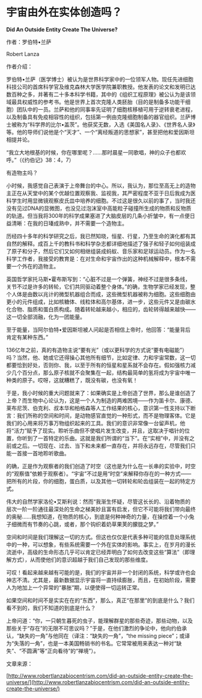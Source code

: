 # 宇宙由外在实体创造吗？

**Did An Outside Entity Create The Universe?**

作者：罗伯特•兰萨

Robert Lanza

作者介绍：

罗伯特•兰萨（医学博士）被认为是世界科学家中的一位领军人物。现任先进细胞科技公司的首席科学官及维克森林大学医学院兼职教授。他发表的论文和发明已达数百种之多，并著有二十多本科学书籍，其中的《组织工程原理》被公认为是该领域最具权威性的参考书。他是世界上首次克隆人类胚胎（目的是制备多功能干细胞）团队中的一员。兰萨和他的同事率先证明了细胞核移植可用于逆转衰老进程，以及制备具有免疫相容性的组织，包括第一例由克隆细胞制备的器官组织。兰萨博士被称为“科学界的比尔•盖茨”。他获奖无数，入选《美国名人录》、《世界名人录》等。他的导师们说他是个“天才”、一个“离经叛道的思想家”，甚至把他和爱因斯坦相提并论。

“我立大地根基的时候，你在哪里呢？……那时晨星一同歌唱，神的众子也都欢呼。”（《约伯记》38：4，7）

有造物主吗？

小时候，我感觉自己表演于上帝舞台的中心。所以，我认为，那位至高无上的造物主正在从天堂中的某个优越位置观察我、监视我，其严密程度不亚于日后我成为医科学生时用显微镜观察皮氏皿中培养的细胞。不过这是很久以前的事了，当时我还没有见过DNA的显微图，也没见过泡沫室中高能粒子碰撞所生成的物质和反物质的轨道。但当我将300年的科学成果塞进了大脑皮层的几条小折皱中，有一点便日益清晰：在我的日瑧成熟中，并不需要一个造物主。

历经四十多年的科学研究之后，我已然知晓，恒星、行星，乃至生命的演化都有其自然的解释。成百上千的教科书和科学杂志都详细地描述了强子和轻子如何组装成了原子和分子，然后它们又如何相继组装成蚂蚁、音乐家和足球运动员。作为一名科学工作者，我接受的教育是：在对生命和宇宙作出的这种机械解释中，根本不需要一个外在的造物主。

英国哲学家托马斯•霍布斯写到：“心脏不过是一个弹簧，神经不过是很多条线，关节不过是许多的转轮，它们共同驱动着整个身体。”的确，生物学家已经发现，整个人体是由数以兆计的微型机器组合而成，这些微型机器被称为细胞。这些细胞由更小的元件组成，比如核糖体、线粒体和高尔基体，进一步，这些元件又是由碳水化合物、脂质和蛋白质构成。随着转轮越来越小，相应的，齿轮转得越来越快——这一切全部消融，化为一团能量。

至于能量，当阿尔伯特•爱因斯坦被人问起是否相信上帝时，他回答：“能量背后肯定有某种东西。”

136亿年之前，真的有造物主说“要有光”（或以更科学的方式说“要有电磁能”）吗？当然，他、她或它还得操心其他所有细节，比如定律、力和宇宙常数，这一切都要恰到好处，否则你、我，以至于所有的恒星和星系就不会存在。假如强核力减少几个百分点，那么原子核就不会聚集在一起，结构最简单的氢将成为宇宙中唯一种类的原子。哎呀，这就糟糕了，既没有碳，也没有氧！

于是，我小时候的重大问题就来了：如果确实是上帝创造了世界，那么是谁创造了上帝？而生物中心论认为，这是一个人为制造的两难困境——作为笛卡尔、康德、莱布尼茨、伯克利、叔本华和柏格森等人工作结果的核心，意识第一性支持以下断言：我们所称的空间和时间，是动物感官直觉的一种形式，而不是物理客体。它是我们的心用来将万事万物组织起来的工具。我们的意识非常像一台留声机，他将“活力”赋予了现实。聆听乐曲但不使唱片发生改变，并且，这取决于唱针的位置，你听到了一首特定的乐曲。这就是我们所谓的“当下”。在“实相”中，并没有之前或之后。一切现在、过去、当下和未来都一直存在，并将永远存在，尽管我们只能一首接一首地聆听歌曲。

的确，正是作为观察者的我们创造了时空（这也是为什么在一长串的实验中，时空的“观察值”依赖于观察者）。“宇宙”不过是用“时空”来解释你存在的一种方式——把所有的片段，你的细胞，蛋白质，以及其他一切转轮和轮齿组装在一起的特定方式。

伟大的自然学家洛伦•艾斯利说：然而“我渐生怀疑，尽管这长长的、沿着物质的层次一阶一阶通往最深处的生命之梯美妙且富有启发，但它不可能将我们带向最终的奥秘……我想知道，在物质的核心，到底是何种神奇的力量，在操控着一个小兔子细微而有节奏的心跳，或者，那个钩织着奶草果荚的朦胧之梦。”

空间和时间是我们理解这一切的方式。但这也仅仅是代表多种可能的信息处理系统中的一种，可以想象，有些系统需要一个外在实体的影响。事实上，在岁月的漫长流逝中，高级的生命形态几乎可以肯定已经弄明白了如何去改变这些“算法”（即理解方式），从而使他们的意识超越于我们自己发现的那些维度。

可叹！看起来越来越有可能的是，我们的宇宙并非一个封闭的系统，科学或许也会神志不清。尤其是，最新数据显示宇宙将一直持续膨胀，而且，在初始阶段，需要人为地加上一个异常的“暴胀”期，以便使得一切运转正常。

如果空间和时间不是实实在在的“东西”，那么，真正“在那里”的到底是什么？我们看不到的，我们不知道的到底是什么？

上帝问道：“你，一只朝生暮死的虫子，能理解群星的那些奇迹，那些动物，以及那些关于“存在”的无限不可思议吗？”于是，在他们激烈的争论中，他向约伯承认，“缺失的一角”与他同在（译注：“缺失的一角”，“the missing piece”；或译为“失落的一角”，也是一本美国畅销书的书名。它常常被用来表达一种对“缺失”、“不圆满”等“正向看待”的“禅境”）。

文章来源：

[http://www.robertlanzabiocentrism.com/did-an-outside-entity-create-the-universe/](http://www.robertlanzabiocentrism.com/did-an-outside-entity-create-the-universe/)

